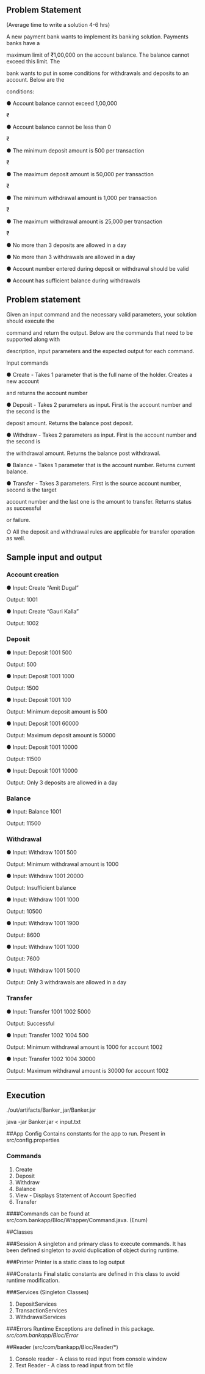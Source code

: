 ## Problem Statement

(Average time to write a solution 4-6 hrs)

A new payment bank wants to implement its banking solution. Payments banks have a

maximum limit of ₹1,00,000 on the account balance. The balance cannot exceed this limit. The

bank wants to put in some conditions for withdrawals and deposits to an account. Below are the

conditions:

● Account balance cannot exceed 1,00,000

₹

● Account balance cannot be less than 0

₹

● The minimum deposit amount is 500 per transaction

₹

● The maximum deposit amount is 50,000 per transaction

₹

● The minimum withdrawal amount is 1,000 per transaction

₹

● The maximum withdrawal amount is 25,000 per transaction

₹

● No more than 3 deposits are allowed in a day

● No more than 3 withdrawals are allowed in a day

● Account number entered during deposit or withdrawal should be valid

● Account has sufficient balance during withdrawals

## Problem statement

Given an input command and the necessary valid parameters, your solution should execute the

command and return the output. Below are the commands that need to be supported along with

description, input parameters and the expected output for each command.

Input commands

● Create - Takes 1 parameter that is the full name of the holder. Creates a new account

and returns the account number

● Deposit - Takes 2 parameters as input. First is the account number and the second is the

deposit amount. Returns the balance post deposit.

● Withdraw - Takes 2 parameters as input. First is the account number and the second is

the withdrawal amount. Returns the balance post withdrawal.

● Balance - Takes 1 parameter that is the account number. Returns current balance.

● Transfer - Takes 3 parameters. First is the source account number, second is the target

account number and the last one is the amount to transfer. Returns status as successful

or failure.

○ All the deposit and withdrawal rules are applicable for transfer operation as well.

## Sample input and output

### Account creation

● Input: Create “Amit Dugal”

Output: 1001

● Input: Create “Gauri Kalla”

Output: 1002

### Deposit

● Input: Deposit 1001 500

Output: 500

● Input: Deposit 1001 1000

Output: 1500

● Input: Deposit 1001 100

Output: Minimum deposit amount is 500

● Input: Deposit 1001 60000

Output: Maximum deposit amount is 50000

● Input: Deposit 1001 10000

Output: 11500

● Input: Deposit 1001 10000

Output: Only 3 deposits are allowed in a day

### Balance

● Input: Balance 1001

Output: 11500

### Withdrawal

● Input: Withdraw 1001 500

Output: Minimum withdrawal amount is 1000

● Input: Withdraw 1001 20000

Output: Insufficient balance

● Input: Withdraw 1001 1000

Output: 10500

● Input: Withdraw 1001 1900

Output: 8600

● Input: Withdraw 1001 1000

Output: 7600

● Input: Withdraw 1001 5000

Output: Only 3 withdrawals are allowed in a day

### Transfer

● Input: Transfer 1001 1002 5000

Output: Successful

● Input: Transfer 1002 1004 500

Output: Minimum withdrawal amount is 1000 for account 1002

● Input: Transfer 1002 1004 30000

Output: Maximum withdrawal amount is 30000 for account 1002

-----------------------------------------------------------------------------------


## Execution

./out/artifacts/Banker_jar/Banker.jar

java -jar Banker.jar < input.txt


##App Config
Contains constants for the app to run. Present in src/config.properties


### Commands
1. Create 
2. Deposit
3. Withdraw
4. Balance
5. View - Displays Statement of Account Specified
6. Transfer

####Commands can be found at src/com.bankapp/Bloc/Wrapper/Command.java. (Enum)

##Classes

###Session
A singleton and primary class to execute commands. It has been defined singleton to avoid
duplication of object during runtime.


###Printer
Printer is a static class to log output

###Constants
Final static constants are defined in this class to avoid runtime modification.

###Services (Singleton Classes)
1. DepositServices
2. TransactionServices
3. WithdrawalServices


###Errors
Runtime Exceptions are defined in this package.
*src/com.bankapp/Bloc/Error*


##Reader
(src/com/bankapp/Bloc/Reader/*)
1. Console reader - A class to read input from console window
2. Text Reader - A class to read input from txt file
